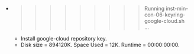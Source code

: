 * >>>>>>>>> Running inst-min-con-06-keyring-google-cloud.sh ...
  * Install google-cloud repository key.
  * Disk size = 894120K. Space Used = 12K. Runtime = 00:00:00:00.
